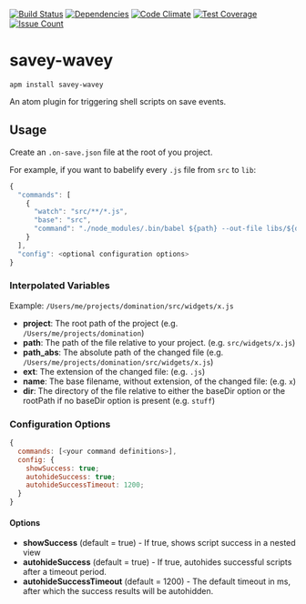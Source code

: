 [![Build Status](https://travis-ci.org/darthtrevino/savey-wavey.svg?branch=master)](https://travis-ci.org/darthtrevino/savey-wavey)
[![Dependencies](https://david-dm.org/darthtrevino/savey-wavey.svg)](https://david-dm.org/darthtrevino/savey-wavey)
[![Code Climate](https://codeclimate.com/github/darthtrevino/savey-wavey/badges/gpa.svg)](https://codeclimate.com/github/darthtrevino/savey-wavey)
[![Test Coverage](https://codeclimate.com/github/darthtrevino/savey-wavey/badges/coverage.svg)](https://codeclimate.com/github/darthtrevino/savey-wavey/coverage)
[![Issue Count](https://codeclimate.com/github/darthtrevino/savey-wavey/badges/issue_count.svg)](https://codeclimate.com/github/darthtrevino/savey-wavey)

# savey-wavey

`apm install savey-wavey`

An atom plugin for triggering shell scripts on save events.

## Usage
Create an `.on-save.json` file at the root of you project.

For example, if you want to babelify every `.js` file from `src` to `lib`:

```javascript
{
  "commands": [
    {
      "watch": "src/**/*.js",
      "base": "src",
      "command": "./node_modules/.bin/babel ${path} --out-file libs/${dir}/${name}.js"
    }
  ],
  "config": <optional configuration options>
}
```

### Interpolated Variables
Example: `/Users/me/projects/domination/src/widgets/x.js`

* **project**: The root path of the project (e.g. `/Users/me/projects/domination`)
* **path**: The path of the file relative to your project. (e.g. `src/widgets/x.js`)
* **path_abs**: The absolute path of the changed file (e.g. `/Users/me/projects/domination/src/widgets/x.js`)
* **ext**: The extension of the changed file: (e.g. `.js`)
* **name**: The base filename, without extension, of the changed file: (e.g. `x`)
* **dir**: The directory of the file relative to either the baseDir option or the rootPath if no baseDir option is present (e.g. `stuff`)

### Configuration Options
```javascript
{
  commands: [<your command definitions>],
  config: {
    showSuccess: true;
    autohideSuccess: true;
    autohideSuccessTimeout: 1200;
  }
}
```
#### Options
* **showSuccess** (default = true) - If true, shows script success in a nested view
* **autohideSuccess** (default = true) - If true, autohides successful scripts after a timeout period.
* **autohideSuccessTimeout** (default = 1200) - The default timeout in ms, after which the success results will be autohidden.
